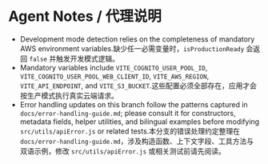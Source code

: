 # Agent Notes / 代理说明

- Development mode detection relies on the completeness of mandatory AWS environment variables.缺少任一必需变量时，`isProductionReady` 会返回 `false` 并触发开发模式逻辑。
- Mandatory variables include `VITE_COGNITO_USER_POOL_ID`, `VITE_COGNITO_USER_POOL_WEB_CLIENT_ID`, `VITE_AWS_REGION`, `VITE_API_ENDPOINT`, and `VITE_S3_BUCKET`.这些配置必须全部存在，应用才会按生产模式执行真实云端请求。
- Error handling updates on this branch follow the patterns captured in `docs/error-handling-guide.md`; please consult it for constructors, metadata fields, helper utilities, and bilingual examples before modifying `src/utils/apiError.js` or related tests.本分支的错误处理约定整理在 `docs/error-handling-guide.md`，涉及构造函数、上下文字段、工具方法与双语示例，修改 `src/utils/apiError.js` 或相关测试前请先阅读。
